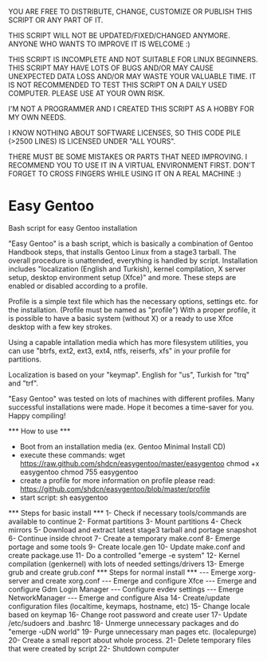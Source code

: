 YOU ARE FREE TO DISTRIBUTE, CHANGE, CUSTOMIZE OR PUBLISH THIS SCRIPT
OR ANY PART OF IT.

THIS SCRIPT WILL NOT BE UPDATED/FIXED/CHANGED ANYMORE.
ANYONE WHO WANTS TO IMPROVE IT IS WELCOME :)

THIS SCRIPT IS INCOMPLETE AND NOT SUITABLE FOR LINUX BEGINNERS. THIS
SCRIPT MAY HAVE LOTS OF BUGS AND/OR MAY CAUSE UNEXPECTED DATA LOSS AND/OR
MAY WASTE YOUR VALUABLE TIME. IT IS NOT RECOMMENDED TO TEST THIS SCRIPT
ON A DAILY USED COMPUTER. PLEASE USE AT YOUR OWN RISK.

I'M NOT A PROGRAMMER AND I CREATED THIS SCRIPT AS A HOBBY FOR MY OWN NEEDS.

I KNOW NOTHING ABOUT SOFTWARE LICENSES, SO THIS CODE
PILE (>2500 LINES) IS LICENSED UNDER "ALL YOURS".

THERE MUST BE SOME MISTAKES OR PARTS THAT NEED
IMPROVING. I RECOMMEND YOU TO USE IT IN A VIRTUAL ENVIRONMENT FIRST.
DON'T FORGET TO CROSS FINGERS WHILE USING IT ON A REAL MACHINE :)


Easy Gentoo
===========

Bash script for easy Gentoo installation

"Easy Gentoo" is a bash script, which is basically a combination of
Gentoo Handbook steps, that installs Gentoo Linux from a stage3 tarball.
The overall procedure is unattended, everything is handled by script.
Installation includes "localization (English and Turkish), kernel
compilation, X server setup, desktop environment setup (Xfce)" and more.
These steps are enabled or disabled according to a profile.

Profile is a simple text file which has the necessary options, settings
etc. for the installation. (Profile must be named as "profile") With
a proper profile, it is possible to have a basic system (without X) or
a ready to use Xfce desktop with a few key strokes.

Using a capable intallation media which has more filesystem utilities,
you can use "btrfs, ext2, ext3, ext4, ntfs, reiserfs, xfs" in your
profile for partitions.

Localization is based on your "keymap". English for "us", Turkish for
"trq" and "trf".

"Easy Gentoo" was tested on lots of machines with different profiles.
Many successful installations were made. Hope it becomes a time-saver
for you. Happy compiling!

*** How to use ***
- Boot from an installation media (ex. Gentoo Minimal Install CD)
- execute these commands:
  wget https://raw.github.com/shdcn/easygentoo/master/easygentoo
  chmod +x easygentoo
  chmod 755 easygentoo
- create a profile
  for more information on profile please read:
  https://github.com/shdcn/easygentoo/blob/master/profile
- start script:
  sh easygentoo


*** Steps for basic install ***
 1- Check if necessary tools/commands are available to continue
 2- Format partitions
 3- Mount partitions
 4- Check mirrors
 5- Download and extract latest stage3 tarball and portage snapshot
 6- Continue inside chroot
 7- Create a temporary make.conf
 8- Emerge portage and some tools
 9- Create locale.gen
10- Update make.conf and create package.use
11- Do a controlled "emerge -e system"
12- Kernel compilation (genkernel) with lots of needed settings/drivers
13- Emerge grub and create grub.conf
    *** Steps for normal install ***
    --- Emerge xorg-server and create xorg.conf
    --- Emerge and configure Xfce
    --- Emerge and configure Gdm Login Manager
    --- Configure evdev settings
    --- Emerge NetworkManager
    --- Emerge and configure Alsa
14- Create/update configuration files (localtime, keymaps, hostname, etc)
15- Change locale based on keymap
16- Change root password and create user
17- Update /etc/sudoers and .bashrc
18- Unmerge unnecessary packages and do "emerge -uDN world"
19- Purge unnecessary man pages etc. (localepurge)
20- Create a small report about whole process.
21- Delete temporary files that were created by script
22- Shutdown computer